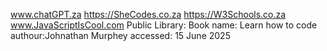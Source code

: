 www.chatGPT.za
https://SheCodes.co.za
https://W3Schools.co.za
www.JavaScriptIsCool.com
Public Library:
Book name: Learn how to code 
authour:Johnathan Murphey
accessed: 15 June 2025
